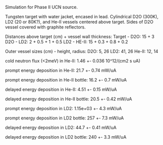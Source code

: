Simulation for Phase II UCN source.

Tungsten target with water jacket, encased in lead.
Cylindrical D2O (300K), LD2 (20 or 80K?), and He-II vessels centered above target.
Sides of D2O vessel covered with graphite reflectors.

Distances above target (cm) + vessel wall thickness:
Target - D2O: 15 + 3
D2O - LD2: 2 + 0.5 + 1 + 0.5
LD2 - HE-II: 15 + 0.3 + 0.8 + 0.2

Outer vessel sizes (cm) - height, radius:
D2O: 5, 26
LD2: 41, 26
He-II: 12, 14

cold neutron flux (<2meV) in He-II:
1.46 +- 0.036 10^12/(cm2 s uA)

prompt energy deposition in He-II:
21.7 +- 0.74 mW/uA

prompt energy deposition in He-II bottle:
16.2 +- 0.7 mW/uA

delayed energy deposition in He-II:
4.51 +- 0.15 mW/uA

delayed energy deposition in He-II bottle:
20.5 +- 0.42 mW/uA

prompt energy deposition in LD2:
1.15e+03 +- 4.3 mW/uA

prompt energy deposition in LD2 bottle:
257 +- 7.3 mW/uA

delayed energy deposition in LD2:
44.7 +- 0.41 mW/uA

delayed energy deposition in LD2 bottle:
240 +- 3.3 mW/uA

